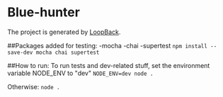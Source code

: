 # Blue-hunter

The project is generated by [LoopBack](http://loopback.io).

##Packages added for testing:
-mocha
-chai
-supertest
`npm install --save-dev mocha chai supertest`

##How to run:
To run tests and dev-related stuff, set the environment variable NODE_ENV to "dev"
`NODE_ENV=dev node .`

Otherwise:
`node .`
